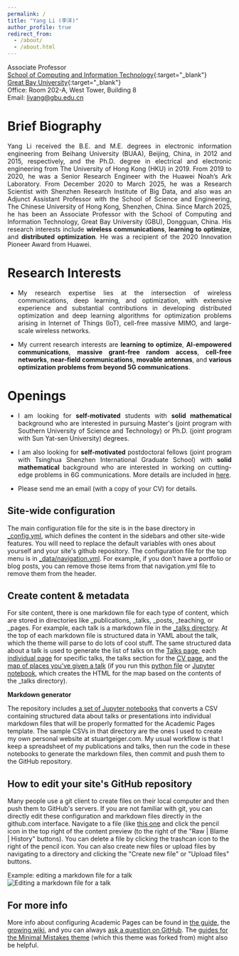```yaml
---
permalink: /
title: "Yang Li (李洋)"
author_profile: true
redirect_from: 
  - /about/
  - /about.html
---
```


Associate Professor  
[School of Computing and Information Technology](https://www.gbu.edu.cn/menu/177){:target="_blank"}  
[Great Bay University](https://www.gbu.edu.cn/){:target="_blank"}  
Office: Room 202-A, West Tower, Building 8  
Email: liyang@gbu.edu.cn  

Brief Biography
======
<p align="justify">
Yang Li received the B.E. and M.E. degrees in electronic information engineering from Beihang University (BUAA), Beijing, China, in 2012 and 2015, respectively, and the Ph.D. degree in electrical and electronic engineering from The University of Hong Kong (HKU) in 2019. From 2019 to 2020, he was a Senior Research Engineer with the Huawei Noah’s Ark Laboratory. From December 2020 to March 2025, he was a Research Scientist with Shenzhen Research Institute of Big Data, and also was an Adjunct Assistant Professor with the School of Science and Engineering, The Chinese University of Hong Kong, Shenzhen, China. Since March 2025, he has been an Associate Professor with the School of Computing and Information Technology, Great Bay University (GBU), Dongguan, China. His research interests include <strong>wireless communications</strong>, <strong>learning to optimize</strong>, and <strong>distributed optimization</strong>. He was a recipient of the 2020 Innovation Pioneer Award from Huawei.
</p>

Research Interests
======
+ <p align="justify">My research expertise lies at the intersection of wireless communications, deep learning, and optimization, with extensive experience and substantial contributions in developing distributed optimization and deep learning algorithms for optimization problems arising in Internet of Things (IoT), cell-free massive MIMO, and large-scale wireless networks.</p>
+ <p align="justify">My current research interests are <strong>learning to optimize</strong>, <strong>AI-empowered communications</strong>, <strong>massive grant-free random access</strong>, <strong>cell-free networks</strong>, <strong>near-field communications</strong>, <strong>movable antennas</strong>, and <strong>various optimization problems from beyond 5G communications</strong>.</p>

Openings
======
+ <p align="justify">I am looking for <strong>self-motivated</strong> students with <strong>solid mathematical</strong> background who are interested in pursuing Master's (joint program with Southern University of Science and Technology) or Ph.D. (joint program with Sun Yat-sen University) degrees.</p>
+ <p align="justify">I am also looking for <strong>self-motivated</strong> postdoctoral fellows (joint program with Tsinghua Shenzhen International Graduate School) with <strong>solid mathematical</strong> background who are interested in working on cutting-edge problems in 6G communications. More details are included in 
  <a href="https://www.gbu.edu.cn/detail/article/1323">here</a>.</p>
+ <p align="justify">Please send me an email (with a copy of your CV) for details.</p>


Site-wide configuration
------
The main configuration file for the site is in the base directory in [_config.yml](https://github.com/academicpages/academicpages.github.io/blob/master/_config.yml), which defines the content in the sidebars and other site-wide features. You will need to replace the default variables with ones about yourself and your site's github repository. The configuration file for the top menu is in [_data/navigation.yml](https://github.com/academicpages/academicpages.github.io/blob/master/_data/navigation.yml). For example, if you don't have a portfolio or blog posts, you can remove those items from that navigation.yml file to remove them from the header. 

Create content & metadata
------
For site content, there is one markdown file for each type of content, which are stored in directories like _publications, _talks, _posts, _teaching, or _pages. For example, each talk is a markdown file in the [_talks directory](https://github.com/academicpages/academicpages.github.io/tree/master/_talks). At the top of each markdown file is structured data in YAML about the talk, which the theme will parse to do lots of cool stuff. The same structured data about a talk is used to generate the list of talks on the [Talks page](https://academicpages.github.io/talks), each [individual page](https://academicpages.github.io/talks/2012-03-01-talk-1) for specific talks, the talks section for the [CV page](https://academicpages.github.io/cv), and the [map of places you've given a talk](https://academicpages.github.io/talkmap.html) (if you run this [python file](https://github.com/academicpages/academicpages.github.io/blob/master/talkmap.py) or [Jupyter notebook](https://github.com/academicpages/academicpages.github.io/blob/master/talkmap.ipynb), which creates the HTML for the map based on the contents of the _talks directory).

**Markdown generator**

The repository includes [a set of Jupyter notebooks](https://github.com/academicpages/academicpages.github.io/tree/master/markdown_generator
) that converts a CSV containing structured data about talks or presentations into individual markdown files that will be properly formatted for the Academic Pages template. The sample CSVs in that directory are the ones I used to create my own personal website at stuartgeiger.com. My usual workflow is that I keep a spreadsheet of my publications and talks, then run the code in these notebooks to generate the markdown files, then commit and push them to the GitHub repository.

How to edit your site's GitHub repository
------
Many people use a git client to create files on their local computer and then push them to GitHub's servers. If you are not familiar with git, you can directly edit these configuration and markdown files directly in the github.com interface. Navigate to a file (like [this one](https://github.com/academicpages/academicpages.github.io/blob/master/_talks/2012-03-01-talk-1.md) and click the pencil icon in the top right of the content preview (to the right of the "Raw | Blame | History" buttons). You can delete a file by clicking the trashcan icon to the right of the pencil icon. You can also create new files or upload files by navigating to a directory and clicking the "Create new file" or "Upload files" buttons. 

Example: editing a markdown file for a talk
![Editing a markdown file for a talk](/images/editing-talk.png)

For more info
------
More info about configuring Academic Pages can be found in [the guide](https://academicpages.github.io/markdown/), the [growing wiki](https://github.com/academicpages/academicpages.github.io/wiki), and you can always [ask a question on GitHub](https://github.com/academicpages/academicpages.github.io/discussions). The [guides for the Minimal Mistakes theme](https://mmistakes.github.io/minimal-mistakes/docs/configuration/) (which this theme was forked from) might also be helpful.
